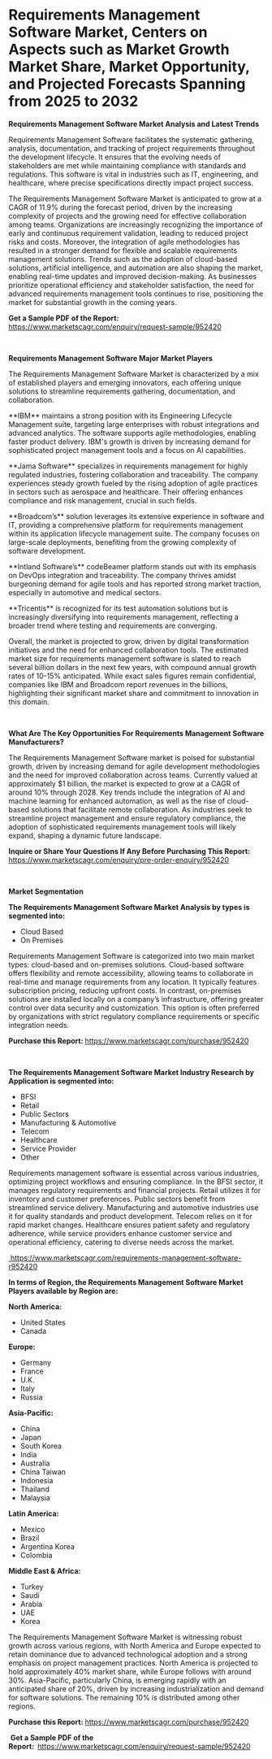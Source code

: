 <p><h1>Requirements Management Software Market, Centers on Aspects such as Market Growth Market Share, Market Opportunity, and Projected Forecasts Spanning from 2025 to 2032</h1></p><p><strong>Requirements Management Software Market Analysis and Latest Trends</strong></p>
<p><p>Requirements Management Software facilitates the systematic gathering, analysis, documentation, and tracking of project requirements throughout the development lifecycle. It ensures that the evolving needs of stakeholders are met while maintaining compliance with standards and regulations. This software is vital in industries such as IT, engineering, and healthcare, where precise specifications directly impact project success.</p><p>The Requirements Management Software Market is anticipated to grow at a CAGR of 11.9% during the forecast period, driven by the increasing complexity of projects and the growing need for effective collaboration among teams. Organizations are increasingly recognizing the importance of early and continuous requirement validation, leading to reduced project risks and costs. Moreover, the integration of agile methodologies has resulted in a stronger demand for flexible and scalable requirements management solutions. Trends such as the adoption of cloud-based solutions, artificial intelligence, and automation are also shaping the market, enabling real-time updates and improved decision-making. As businesses prioritize operational efficiency and stakeholder satisfaction, the need for advanced requirements management tools continues to rise, positioning the market for substantial growth in the coming years.</p></p>
<p><strong>Get a Sample PDF of the Report:&nbsp;</strong> <a href="https://www.marketscagr.com/enquiry/request-sample/952420?utm_campaign=3369&utm_medium=2&utm_source=Github&utm_content=ia&utm_term=17042025&utm_id=requirements-management-software">https://www.marketscagr.com/enquiry/request-sample/952420</a></p>
<p>&nbsp;</p>
<p><strong>Requirements Management Software Major Market Players</strong></p>
<p><p>The Requirements Management Software Market is characterized by a mix of established players and emerging innovators, each offering unique solutions to streamline requirements gathering, documentation, and collaboration.</p><p>**IBM** maintains a strong position with its Engineering Lifecycle Management suite, targeting large enterprises with robust integrations and advanced analytics. The software supports agile methodologies, enabling faster product delivery. IBM's growth is driven by increasing demand for sophisticated project management tools and a focus on AI capabilities.</p><p>**Jama Software** specializes in requirements management for highly regulated industries, fostering collaboration and traceability. The company experiences steady growth fueled by the rising adoption of agile practices in sectors such as aerospace and healthcare. Their offering enhances compliance and risk management, crucial in such fields.</p><p>**Broadcom’s** solution leverages its extensive experience in software and IT, providing a comprehensive platform for requirements management within its application lifecycle management suite. The company focuses on large-scale deployments, benefiting from the growing complexity of software development.</p><p>**Intland Software’s** codeBeamer platform stands out with its emphasis on DevOps integration and traceability. The company thrives amidst burgeoning demand for agile tools and has reported strong market traction, especially in automotive and medical sectors.</p><p>**Tricentis** is recognized for its test automation solutions but is increasingly diversifying into requirements management, reflecting a broader trend where testing and requirements are converging.</p><p>Overall, the market is projected to grow, driven by digital transformation initiatives and the need for enhanced collaboration tools. The estimated market size for requirements management software is slated to reach several billion dollars in the next few years, with compound annual growth rates of 10-15% anticipated. While exact sales figures remain confidential, companies like IBM and Broadcom report revenues in the billions, highlighting their significant market share and commitment to innovation in this domain.</p></p>
<p>&nbsp;</p>
<p><strong>What Are The Key Opportunities For Requirements Management Software Manufacturers?</strong></p>
<p><p>The Requirements Management Software market is poised for substantial growth, driven by increasing demand for agile development methodologies and the need for improved collaboration across teams. Currently valued at approximately $1 billion, the market is expected to grow at a CAGR of around 10% through 2028. Key trends include the integration of AI and machine learning for enhanced automation, as well as the rise of cloud-based solutions that facilitate remote collaboration. As industries seek to streamline project management and ensure regulatory compliance, the adoption of sophisticated requirements management tools will likely expand, shaping a dynamic future landscape.</p></p>
<p><strong>Inquire or Share Your Questions If Any Before Purchasing This Report:</strong> <a href="https://www.marketscagr.com/enquiry/pre-order-enquiry/952420?utm_campaign=3369&utm_medium=2&utm_source=Github&utm_content=ia&utm_term=17042025&utm_id=requirements-management-software">https://www.marketscagr.com/enquiry/pre-order-enquiry/952420</a></p>
<p>&nbsp;</p>
<p><strong>Market Segmentation</strong></p>
<p><strong>The Requirements Management Software Market Analysis by types is segmented into:</strong></p>
<p><ul><li>Cloud Based</li><li>On Premises</li></ul></p>
<p><p>Requirements Management Software is categorized into two main market types: cloud-based and on-premises solutions. Cloud-based software offers flexibility and remote accessibility, allowing teams to collaborate in real-time and manage requirements from any location. It typically features subscription pricing, reducing upfront costs. In contrast, on-premises solutions are installed locally on a company’s infrastructure, offering greater control over data security and customization. This option is often preferred by organizations with strict regulatory compliance requirements or specific integration needs.</p></p>
<p><strong>Purchase this Report:&nbsp;</strong><a href="https://www.marketscagr.com/purchase/952420?utm_campaign=3369&utm_medium=2&utm_source=Github&utm_content=ia&utm_term=17042025&utm_id=requirements-management-software">https://www.marketscagr.com/purchase/952420</a></p>
<p>&nbsp;</p>
<p><strong>The Requirements Management Software Market Industry Research by Application is segmented into:</strong></p>
<p><ul><li>BFSI</li><li>Retail</li><li>Public Sectors</li><li>Manufacturing & Automotive</li><li>Telecom</li><li>Healthcare</li><li>Service Provider</li><li>Other</li></ul></p>
<p><p>Requirements management software is essential across various industries, optimizing project workflows and ensuring compliance. In the BFSI sector, it manages regulatory requirements and financial projects. Retail utilizes it for inventory and customer preferences. Public sectors benefit from streamlined service delivery. Manufacturing and automotive industries use it for quality standards and product development. Telecom relies on it for rapid market changes. Healthcare ensures patient safety and regulatory adherence, while service providers enhance customer service and operational efficiency, catering to diverse needs across the market.</p></p>
<p><a href="https://www.marketscagr.com/requirements-management-software-r952420?utm_campaign=3369&utm_medium=2&utm_source=Github&utm_content=ia&utm_term=17042025&utm_id=requirements-management-software">&nbsp;https://www.marketscagr.com/requirements-management-software-r952420</a></p>
<p><strong>In terms of Region, the Requirements Management Software Market Players available by Region are:</strong></p>
<p>
    <p> <strong> North America: </strong>
        <ul>
            <li>United States</li>
            <li>Canada</li>
        </ul>
        </p> 
    <p> <strong> Europe: </strong>
        <ul>
            <li>Germany</li>
            <li>France</li>
            <li>U.K.</li>
            <li>Italy</li>
            <li>Russia</li>
        </ul>
        </p> 
    <p> <strong> Asia-Pacific: </strong>
        <ul>
            <li>China</li>
            <li>Japan</li>
            <li>South Korea</li>
            <li>India</li>
            <li>Australia</li>
            <li>China Taiwan</li>
            <li>Indonesia</li>
            <li>Thailand</li>
            <li>Malaysia</li>
        </ul>
        </p> 
    <p> <strong> Latin America: </strong>
        <ul>
            <li>Mexico</li>
            <li>Brazil</li>
            <li>Argentina Korea</li>
            <li>Colombia</li>
        </ul>
        </p> 
    <p> <strong> Middle East & Africa: </strong>
        <ul>
            <li>Turkey</li>
            <li>Saudi</li>
            <li>Arabia</li>
            <li>UAE</li>
            <li>Korea</li>
        </ul>
    </p>
    </p>
<p><p>The Requirements Management Software Market is witnessing robust growth across various regions, with North America and Europe expected to retain dominance due to advanced technological adoption and a strong emphasis on project management practices. North America is projected to hold approximately 40% market share, while Europe follows with around 30%. Asia-Pacific, particularly China, is emerging rapidly with an anticipated share of 20%, driven by increasing industrialization and demand for software solutions. The remaining 10% is distributed among other regions.</p></p>
<p><strong>Purchase this Report: </strong><a href="https://www.marketscagr.com/purchase/952420?utm_campaign=3369&utm_medium=2&utm_source=Github&utm_content=ia&utm_term=17042025&utm_id=requirements-management-software">https://www.marketscagr.com/purchase/952420</a></p>
<p>&nbsp;<strong>Get a Sample PDF of the Report:&nbsp;&nbsp;</strong><a href="https://www.marketscagr.com/enquiry/request-sample/952420?utm_campaign=3369&utm_medium=2&utm_source=Github&utm_content=ia&utm_term=17042025&utm_id=requirements-management-software">https://www.marketscagr.com/enquiry/request-sample/952420</a></p>
<p><strong></strong></p>
<p><p></p><p></p><p></p></p>
